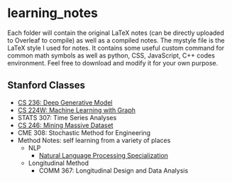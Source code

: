 # learning_notes
Each folder will contain the original LaTeX notes (can be directly uploaded to Overleaf to compile) as well as a compiled notes. 
The mystyle file is the LaTeX style I used for notes. It contains some useful custom command for common math symbols as well as python, CSS, JavaScript, C++ codes environment. Feel free to download and modify it for your own purpose. 


## Stanford Classes
- [CS 236: Deep Generative Model](https://deepgenerativemodels.github.io/)
- [CS 224W: Machine Learning with Graph](http://web.stanford.edu/class/cs224w/)
- STATS 307: Time Series Analyses 
- [CS 246: Mining Massive Dataset](https://web.stanford.edu/class/cs246/)
- CME 308: Stochastic Method for Engineering
- Method Notes: self learning from a variety of places
  - NLP 
    - [Natural Language Processing Specialization](https://www.coursera.org/specializations/natural-language-processing)
  - Longitudinal Method 
    - COMM 367: Longitudinal Design and Data Analysis
